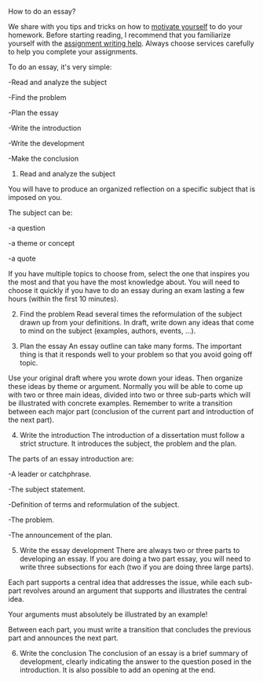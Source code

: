 How to do an essay?

We share with you tips and tricks on how to [motivate yourself](https://www.khanacademy.org/khan-for-educators/resources/parents-mentors-1/helping-your-child/a/how-to-motivate-students-who-are-distance-learning-during-covid) to do your homework. Before starting reading, I recommend that you familiarize yourself with the [assignment writing help](https://writingassignment.net). Always choose services carefully to help you complete your assignments.

To do an essay, it's very simple:

-Read and analyze the subject

-Find the problem

-Plan the essay

-Write the introduction

-Write the development

-Make the conclusion

1. Read and analyze the subject

You will have to produce an organized reflection on a specific subject that is imposed on you.

The subject can be:

-a question

-a theme or concept

-a quote

If you have multiple topics to choose from, select the one that inspires you the most and that you have the most knowledge about. You will need to choose it quickly if you have to do an essay during an exam lasting a few hours (within the first 10 minutes).

2. Find the problem
Read several times the reformulation of the subject drawn up from your definitions. In draft, write down any ideas that come to mind on the subject (examples, authors, events, ...).

3. Plan the essay
An essay outline can take many forms. The important thing is that it responds well to your problem so that you avoid going off topic.

Use your original draft where you wrote down your ideas.
Then organize these ideas by theme or argument.
Normally you will be able to come up with two or three main ideas, divided into two or three sub-parts which will be illustrated with concrete examples.
Remember to write a transition between each major part (conclusion of the current part and introduction of the next part).

4. Write the introduction
The introduction of a dissertation must follow a strict structure. It introduces the subject, the problem and the plan.

The parts of an essay introduction are:

-A leader or catchphrase.

-The subject statement.

-Definition of terms and reformulation of the subject.

-The problem.

-The announcement of the plan.

5. Write the essay development
There are always two or three parts to developing an essay. If you are doing a two part essay, you will need to write three subsections for each (two if you are doing three large parts).

Each part supports a central idea that addresses the issue, while each sub-part revolves around an argument that supports and illustrates the central idea.

Your arguments must absolutely be illustrated by an example!

Between each part, you must write a transition that concludes the previous part and announces the next part.

6. Write the conclusion
The conclusion of an essay is a brief summary of development, clearly indicating the answer to the question posed in the introduction. It is also possible to add an opening at the end.
